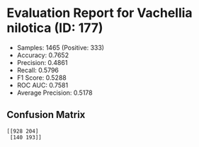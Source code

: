 # Evaluation Report for Vachellia nilotica (ID: 177)
- Samples: 1465 (Positive: 333)
- Accuracy: 0.7652
- Precision: 0.4861
- Recall: 0.5796
- F1 Score: 0.5288
- ROC AUC: 0.7581
- Average Precision: 0.5178

## Confusion Matrix
```
[[928 204]
 [140 193]]
```